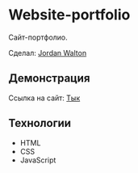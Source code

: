 # Website-portfolio

Сайт-портфолио.

Сделал: <a href="https://github.com/1JordanWalton1">Jordan Walton</a>

## Демонстрация

Ссылка на сайт: <a href="https://1jordanwalton1.github.io/Website-Portfolio/home.html">Тык</a>

## Технологии

- HTML
- CSS
- JavaScript
